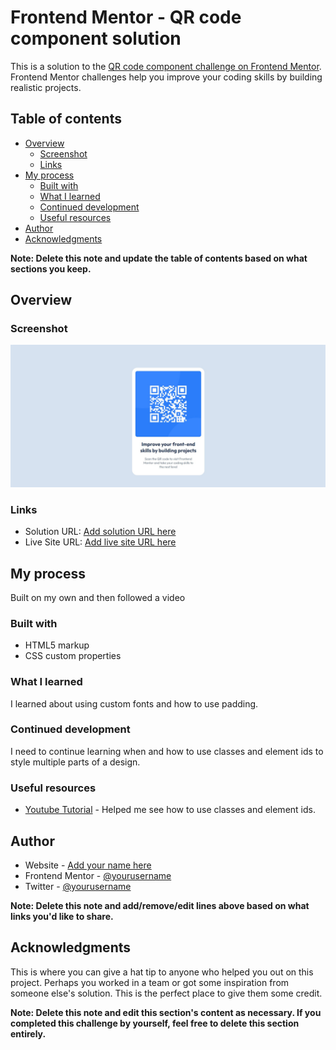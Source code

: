 # Frontend Mentor - QR code component solution

This is a solution to the [QR code component challenge on Frontend Mentor](https://www.frontendmentor.io/challenges/qr-code-component-iux_sIO_H). Frontend Mentor challenges help you improve your coding skills by building realistic projects.

## Table of contents

- [Overview](#overview)
  - [Screenshot](#screenshot)
  - [Links](#links)
- [My process](#my-process)
  - [Built with](#built-with)
  - [What I learned](#what-i-learned)
  - [Continued development](#continued-development)
  - [Useful resources](#useful-resources)
- [Author](#author)
- [Acknowledgments](#acknowledgments)

**Note: Delete this note and update the table of contents based on what sections you keep.**

## Overview

### Screenshot

![](/images/screenshot.jpg)

### Links

- Solution URL: [Add solution URL here](https://github.com/CptnRedbeard/QR-Code-Component)
- Live Site URL: [Add live site URL here](https://superb-biscochitos-2582e7.netlify.app/)

## My process
Built on my own and then followed a video

### Built with

- HTML5 markup
- CSS custom properties


### What I learned

I learned about using custom fonts and how to use padding. 

### Continued development
I need to continue learning when and how to use classes and element ids to style multiple parts of a design.


### Useful resources

- [Youtube Tutorial](https://www.youtube.com/watch?v=t7Sp7Ct23KI) - Helped me see how to use classes and element ids.


## Author

- Website - [Add your name here](https://www.your-site.com)
- Frontend Mentor - [@yourusername](https://www.frontendmentor.io/profile/yourusername)
- Twitter - [@yourusername](https://www.twitter.com/yourusername)

**Note: Delete this note and add/remove/edit lines above based on what links you'd like to share.**

## Acknowledgments

This is where you can give a hat tip to anyone who helped you out on this project. Perhaps you worked in a team or got some inspiration from someone else's solution. This is the perfect place to give them some credit.

**Note: Delete this note and edit this section's content as necessary. If you completed this challenge by yourself, feel free to delete this section entirely.**
